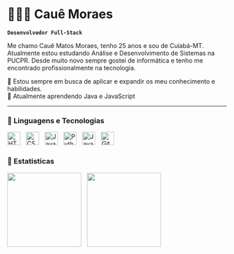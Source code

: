 # 🧑🏻‍💻 Cauê Moraes

**`Desenvolvedor Full-Stack`**

<!-- **cauemmoraes/cauemmoraes** is a ✨ _special_ ✨ repository because its `README.md` (this file) appears on your GitHub profile. -->

Me chamo Cauê Matos Moraes, tenho 25 anos e sou de Cuiabá-MT. Atualmente estou estudando Análise e Desenvolvimento de Sistemas na PUCPR. Desde muito novo sempre gostei de informática e tenho me encontrado profissionalmente na tecnologia.<br>

🚀 Estou sempre em busca de aplicar e expandir os meu conhecimento e habilidades. <br>
📖 Atualmente aprendendo Java e JavaScript <br>

 ---

### 👾 Linguagens e Tecnologias

<img 
    align="left" 
    alt="HTML"
    title="HTML" 
    width="30px" 
    style="padding-right: 10px;" 
    src="https://cdn.jsdelivr.net/gh/devicons/devicon@latest/icons/html5/html5-original.svg" 
/>

<img 
    align="left" 
    alt="CSS" 
    title="CSS"
    width="30px" 
    style="padding-right: 10px;" 
    src="https://cdn.jsdelivr.net/gh/devicons/devicon@latest/icons/css3/css3-original.svg" 
/>

<img 
    align="left" 
    alt="JavaScript" 
    title="JavaScript"
    width="30px" 
    style="padding-right: 10px;" 
    src="https://cdn.jsdelivr.net/gh/devicons/devicon@latest/icons/javascript/javascript-original.svg" 
/>

<img 
    align="left" 
    alt="Python" 
    title="Python"
    width="30px" 
    style="padding-right: 10px;" 
    src="https://cdn.jsdelivr.net/gh/devicons/devicon@latest/icons/python/python-original.svg" 
/>

<img 
    align="left" 
    alt="Java" 
    title="Java"
    width="30px" 
    style="padding-right: 10px;" 
    src="https://cdn.jsdelivr.net/gh/devicons/devicon@latest/icons/java/java-original.svg" 
 />
 
<img 
    align="left" 
    alt="Git" 
    title="Git"
    width="30px" 
    style="padding-right: 10px;" 
    src="https://cdn.jsdelivr.net/gh/devicons/devicon@latest/icons/git/git-original.svg" 
/>

<br>
<br>

### 📱 Estatisticas

 <img 
    align="left"
    height="170em"
    style="padding-right:10px;"
    src="https://github-readme-stats.vercel.app/api?username=cauemmoraes&theme=dracula&hide_border=false&include_all_commits=true&show_icons=true&count_private=true&icon_color=777bd9&title_color=777bd9&bg_color=1a181a&locale=pt-br" 
  />
 <img 
    align="left"
    height="170em"
    style="padding-right:10px;"
    src="https://github-readme-stats.vercel.app/api/top-langs/?username=cauemmoraes&layout=compact&langs_count=5&icon_color=777bd9&title_color=777bd9&bg_color=1a181a&text_color=FFFF&locale=pt-br" 
  />
